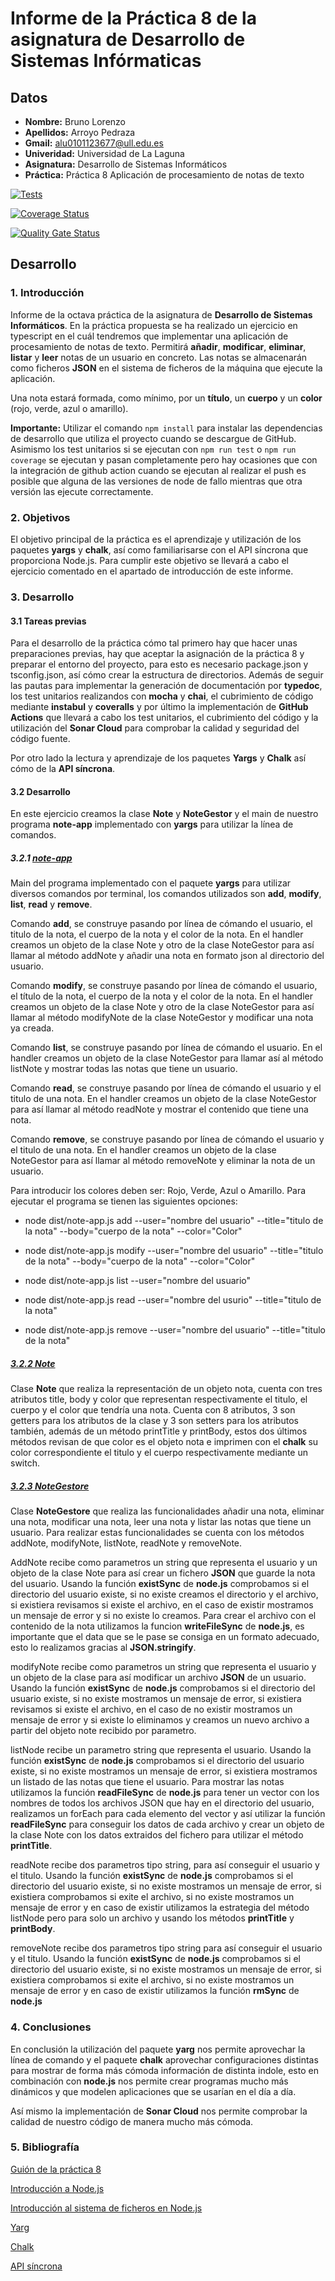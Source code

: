 # Informe de la Práctica 8 de la asignatura de Desarrollo de Sistemas Infórmaticas
## Datos
  * **Nombre:** Bruno Lorenzo
  * **Apellidos:** Arroyo Pedraza
  * **Gmail:** alu0101123677@ull.edu.es
  * **Univeridad:** Universidad de La Laguna
  * **Asignatura:** Desarrollo de Sistemas Informáticos
  * **Práctica:** Práctica 8 Aplicación de procesamiento de notas de texto

[![Tests](https://github.com/ULL-ESIT-INF-DSI-2021/ull-esit-inf-dsi-20-21-prct08-filesystem-notes-app-alu0101123677/actions/workflows/tests.yml/badge.svg)](https://github.com/ULL-ESIT-INF-DSI-2021/ull-esit-inf-dsi-20-21-prct08-filesystem-notes-app-alu0101123677/actions/workflows/tests.yml)

[![Coverage Status](https://coveralls.io/repos/github/ULL-ESIT-INF-DSI-2021/ull-esit-inf-dsi-20-21-prct08-filesystem-notes-app-alu0101123677/badge.svg?branch=main)](https://coveralls.io/github/ULL-ESIT-INF-DSI-2021/ull-esit-inf-dsi-20-21-prct08-filesystem-notes-app-alu0101123677?branch=main)

[![Quality Gate Status](https://sonarcloud.io/api/project_badges/measure?project=ULL-ESIT-INF-DSI-2021_ull-esit-inf-dsi-20-21-prct08-filesystem-notes-app-alu0101123677&metric=alert_status)](https://sonarcloud.io/dashboard?id=ULL-ESIT-INF-DSI-2021_ull-esit-inf-dsi-20-21-prct08-filesystem-notes-app-alu0101123677)

## Desarrollo

### 1. Introducción

Informe de la octava práctica de la asignatura de **Desarrollo de Sistemas Informáticos**. En la práctica propuesta se ha realizado un ejercicio en typescript en el cuál tendremos que implementar una aplicación de procesamiento de notas de texto. Permitirá **añadir**, **modificar**, **eliminar**, **listar** y **leer** notas de un usuario en concreto. Las notas se almacenarán como ficheros **JSON** en el sistema de ficheros de la máquina que ejecute la aplicación.

Una nota estará formada, como mínimo, por un **título**, un **cuerpo** y un **color** (rojo, verde, azul o amarillo).

**Importante:**  Utilizar el comando `npm install` para instalar las dependencias de desarrollo que utiliza el proyecto cuando se descargue de GitHub. Asimismo los test unitarios si se ejecutan con `npm run test` o `npm run coverage` se ejecutan y pasan completamente pero hay ocasiones que con la integración de github action cuando se ejecutan al realizar el push es posible que alguna de las versiones de node de fallo mientras que otra versión las ejecute correctamente. 

### 2. Objetivos

El objetivo principal de la práctica es el aprendizaje y utilización de los paquetes **yargs** y **chalk**, así como familiarisarse con el API síncrona que proporciona Node.js. Para cumplir este objetivo se llevará a cabo el ejercicio comentado en el apartado de introducción de este informe.

### 3. Desarrollo

#### 3.1 Tareas previas

Para el desarrollo de la práctica cómo tal primero hay que hacer unas preparaciones previas, hay que aceptar la asignación de la práctica 8 y preparar el entorno del proyecto, para esto es necesario package.json y tsconfig.json, así cómo crear la estructura de directorios. Además de seguir las pautas para implementar la generación de documentación por **typedoc**, los test unitarios realizandos con **mocha** y **chai**, el cubrimiento de código mediante **instabul** y **coveralls** y por último la implementación de **GitHub Actions** que llevará a cabo los test unitarios, el cubrimiento del código y la utilización del **Sonar Cloud** para comprobar la calidad y seguridad del código fuente.

Por otro lado la lectura y aprendizaje de los paquetes **Yargs** y **Chalk** así cómo de la **API síncrona**.

#### 3.2 Desarrollo

En este ejercicio creamos la clase **Note** y **NoteGestor** y el main de nuestro programa **note-app** implementado con **yargs** para utilizar la línea de comandos.

##### 3.2.1 [note-app](./src/note-app.ts)

Main del programa implementado con el paquete **yargs** para utilizar diversos comandos por terminal, los comandos utilizados son **add**, **modify**, **list**, **read** y **remove**.

Comando **add**, se construye pasando por línea de cómando el usuario, el titulo de la nota, el cuerpo de la nota y el color de la nota. En el handler creamos un objeto de la clase Note y otro de la clase NoteGestor para así llamar al método addNote y añadir una nota en formato json al directorio del usuario.

Comando **modify**, se construye pasando por línea de cómando el usuario, el título de la nota, el cuerpo de la nota y el color de la nota. En el handler creamos un objeto de la clase Note y otro de la clase NoteGestor para así llamar al método modifyNote de la clase NoteGestor y modificar una nota ya creada.

Comando **list**, se construye pasando por línea de cómando el usuario. En el handler creamos un objeto de la clase NoteGestor para llamar así al método listNote y mostrar todas las notas que tiene un usuario.

Comando **read**, se construye pasando por línea de cómando el usuario y el titulo de una nota. En el handler creamos un objeto de la clase NoteGestor para así llamar al método readNote y mostrar el contenido que tiene una nota.

Comando **remove**, se construye pasando por línea de cómando el usuario y el titulo de una nota. En el handler creamos un objeto de la clase NoteGestor para así llamar al método removeNote y eliminar la nota de un usuario.

Para introducir los colores deben ser: Rojo, Verde, Azul o Amarillo. Para ejecutar el programa se tienen las siguientes opciones:

  * node dist/note-app.js add --user="nombre del usuario" --title="titulo de la nota" --body="cuerpo de la nota" --color="Color"

  * node dist/note-app.js modify --user="nombre del usuario" --title="titulo de la nota" --body="cuerpo de la nota" --color="Color"

  * node dist/note-app.js list --user="nombre del usuario"

  * node dist/note-app.js read --user="nombre del usurio" --title="titulo de la nota"

  * node dist/note-app.js remove --user="nombre del usuario" --title="titulo de la nota"

##### [3.2.2 Note](./src/Note.ts)

Clase **Note** que realiza la representación de un objeto nota, cuenta con tres atributos title, body y color que representan respectivamente el titulo, el cuerpo y el color que tendría una nota. Cuenta con 8 atributos, 3 son getters para los atributos de la clase y 3 son setters para los atributos también, además de un método printTitle y printBody, estos dos últimos métodos revisan de que color es el objeto nota e imprimen con el **chalk** su color correspondiente el titulo y el cuerpo respectivamente mediante un switch.

##### [3.2.3 NoteGestore](./src/NoteGestor.ts)

Clase **NoteGestore** que realiza las funcionalidades añadir una nota, eliminar una nota, modificar una nota, leer una nota y listar las notas que tiene un usuario. Para realizar estas funcionalidades se cuenta con los métodos addNote, modifyNote, listNote, readNote y removeNote.

AddNote recibe como parametros un string que representa el usuario y un objeto de la clase Note para así crear un fichero **JSON** que guarde la nota del usuario. Usando la función **existSync** de **node.js** comprobamos si el directorio del usuario existe, si no existe creamos el directorio y el archivo, si existiera revisamos si existe el archivo, en el caso de existir mostramos un mensaje de error y si no existe lo creamos. Para crear el archivo con el contenido de la nota utilizamos la funcion **writeFileSync** de **node.js**, es importante que el data que se le pase se consiga en un formato adecuado, esto lo realizamos gracias al **JSON.stringify**.

modifyNote recibe como parametros un string que representa el usuario y un objeto de la clase para así modificar un archivo **JSON** de un usuario. Usando la función **existSync** de **node.js** comprobamos si el directorio del usuario existe, si no existe mostramos un mensaje de error, si existiera revisamos si existe el archivo, en el caso de no existir mostramos un mensaje de error y si existe lo eliminamos y creamos un nuevo archivo a partir del objeto note recibido por parametro.

listNode recibe un parametro string que representa el usuario. Usando la función **existSync** de **node.js** comprobamos si el directorio del usuario existe, si no existe mostramos un mensaje de error, si existiera mostramos un listado de las notas que tiene el usuario. Para mostrar las notas utilizamos la función **readFileSync** de **node.js** para tener un vector con los nombres de todos los archivos JSON que hay en el directorio del usuario, realizamos un forEach para cada elemento del vector y así utilizar la función **readFileSync** para conseguir los datos de cada archivo y crear un objeto de la clase Note con los datos extraidos del fichero para utilizar el método **printTitle**.

readNote recibe dos parametros tipo string, para así conseguir el usuario y el titulo. Usando la función **existSync** de **node.js** comprobamos si el directorio del usuario existe, si no existe mostramos un mensaje de error, si existiera comprobamos si exite el archivo, si no existe mostramos un mensaje de error y en caso de existir utilizamos la estrategia del método listNode pero para solo un archivo y usando los métodos **printTitle** y **printBody**.

removeNote recibe dos parametros tipo string para así conseguir el usuario y el titulo. Usando la función **existSync** de **node.js** comprobamos si el directorio del usuario existe, si no existe mostramos un mensaje de error, si existiera comprobamos si exite el archivo, si no existe mostramos un mensaje de error y en caso de existir utilizamos la función **rmSync** de **node.js**

### 4. Conclusiones

En conclusión la utilización del paquete **yarg** nos permite aprovechar la línea de comando y el paquete **chalk** aprovechar configuraciones distintas para mostrar de forma más cómoda información de distinta indole, esto en combinación con **node.js** nos permite crear programas mucho más dinámicos y que modelen aplicaciones que se usarían en el día a día.

Así mismo la implementación de **Sonar Cloud** nos permite comprobar la calidad de nuestro código de manera mucho más cómoda.

### 5. Bibliografía

[Guión de la práctica 8](https://ull-esit-inf-dsi-2021.github.io/prct08-filesystem-notes-app/)

[Introducción a Node.js](https://ull-esit-inf-dsi-2021.github.io/nodejs-theory/nodejs-intro.html)

[Introducción al sistema de ficheros en Node.js](https://ull-esit-inf-dsi-2021.github.io/nodejs-theory/nodejs-filesystem.html)

[Yarg](https://www.npmjs.com/package/yargs)

[Chalk](https://www.npmjs.com/package/chalk)

[API síncrona](https://nodejs.org/dist/latest-v15.x/docs/api/fs.html#fs_synchronous_api) 


